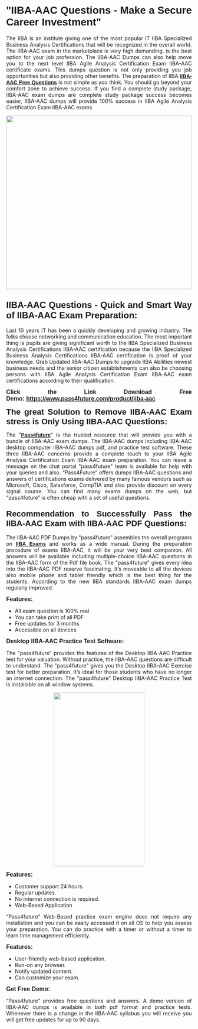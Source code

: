 
<h1 style="text-align: justify;"><span style="font-family:Tahoma,Geneva,sans-serif;"><strong>"IIBA-AAC Questions - Make a Secure Career Investment"</strong></span></h1>

<p style="text-align: justify;">The IIBA is an institute giving one of the most popular IT IIBA Specialized Business Analysis Certifications that will be recognized in the overall world. The IIBA-AAC exam in the marketplace is very high demanding. is the best option for your job profession. The IIBA-AAC Dumps can also help move you to the next level IIBA Agile Analysis Certification Exam IIBA-AAC certificate exams. This dumps question is not only providing you job opportunities but also providing other benefits. The preparation of IIBA <span style="font-family:Tahoma,Geneva,sans-serif;"><strong><a href="https://www.pass4future.com/questions/iiba/iiba-aac">IIBA-AAC Free Questions</a></strong></span> is not simple as you think. You should go beyond your comfort zone to achieve success. If you find a complete study package, IIBA-AAC exam dumps are complete study package success becomes easier, IIBA-AAC dumps will provide 100% success in IIBA Agile Analysis Certification Exam IIBA-AAC exams.</p>

<p style="text-align: justify;"><a href="https://www.pass4future.com/product/iiba-aac"><img alt="" src="https://lh3.googleusercontent.com/pw/AM-JKLVhEO4I138wJzOepD3laGU-R1M7eT-OTYdow6pCESip26lSeaxxzS9BVWUKuzj1e3L_MoxCfVgBEvV8ODwl1LGzlZbt6HJm3NXXplPwnYiBfuYM_eQCcVVRMaAwHdsl3AhHOZS-up7mzwmd4i4EpEGq=w1112-h625-no?authuser=0" style="width: 100%; height: 470px;" /></a></p>

<h2 style="text-align: justify;"><span style="font-size:24px;"><strong><span style="font-family:Tahoma,Geneva,sans-serif;">IIBA-AAC Questions - Quick and Smart Way of IIBA-AAC Exam Preparation:</span></strong></span></h2>

<p style="text-align: justify;">Last 10 years IT has been a quickly developing and growing industry. The folks choose networking and communication education. The most important thing is pupils are giving significant worth to the IIBA Specialized Business Analysis Certifications IIBA-AAC certification because the IIBA Specialized Business Analysis Certifications IIBA-AAC certification is proof of your knowledge. Grab Updated IIBA-AAC Dumps to upgrade IIBA Abilities newest business needs and the senior citizen establishments can also be choosing persons with IIBA Agile Analysis Certification Exam IIBA-AAC exam certifications according to their qualification.</p>

<p style="text-align: justify;"><strong><span style="font-family:Lucida Sans Unicode,Lucida Grande,sans-serif;"><span style="font-size:16px;">Click the Link Download Free Demo: <a href="https://www.pass4future.com/product/iiba-aac">https://www.pass4future.com/product/iiba-aac</a></span></span></strong></p>

<p style="text-align: justify;"><strong><span style="font-size:22px;"><span style="font-family:Tahoma,Geneva,sans-serif;">The great Solution to Remove IIBA-AAC Exam stress is Only Using IIBA-AAC Questions:</span></span></strong></p>

<p style="text-align: justify;">The "<span style="font-family:Lucida Sans Unicode,Lucida Grande,sans-serif;"><a href="https://www.pass4future.com/"><strong>Pass4future</strong></a></span>" is the trusted resource that will provide you with a bundle of IIBA-AAC exam dumps. The IIBA-AAC dumps including IIBA-AAC desktop computer IIBA-AAC dumps pdf, and practice test software. These three IIBA-AAC concerns provide a complete touch to your IIBA Agile Analysis Certification Exam IIBA-AAC exam preparation. You can leave a message on the chat portal "pass4future" team is available for help with your queries and also. “Pass4Future” offers dumps IIBA-AAC questions and answers of certifications exams delivered by many famous vendors such as Microsoft, Cisco, Salesforce, CompTIA and also provide discount on every signal course. You can find many exams dumps on the web, but “pass4future” is often cheap with a set of useful questions.</p>

<h3 style="text-align: justify;"><span style="font-size:22px;"><strong><span style="font-family:Tahoma,Geneva,sans-serif;">Recommendation to Successfully Pass the IIBA-AAC Exam with IIBA-AAC PDF Questions:</span></strong></span></h3>

<p style="text-align: justify;">The IIBA-AAC PDF Dumps by "pass4future" assembles the overall programs on <span style="font-family:Lucida Sans Unicode,Lucida Grande,sans-serif;"><strong><a href="https://www.pass4future.com/iiba">IIBA Exams</a></strong></span> and works as a wide manual. During the preparation procedure of exams IIBA-AAC, it will be your very best companion. All answers will be available including multiple-choice IIBA-AAC questions in the IIBA-AAC form of the Pdf file book. The "pass4future" gives every idea into the IIBA-AAC PDF reserve fascinating. It’s moveable to all the devices also mobile phone and tablet friendly which is the best thing for the students. According to the new IIBA standards IIBA-AAC exam dumps regularly improved.</p>

<p style="text-align: justify;"><span style="font-family:Lucida Sans Unicode,Lucida Grande,sans-serif;"><span style="font-size:16px;"><strong>Features:</strong></span></span></p>

<ul>
	<li style="text-align: justify;">All exam question is 100% real</li>
	<li style="text-align: justify;">You can take print of all PDF</li>
	<li style="text-align: justify;">Free updates for 3 months </li>
	<li style="text-align: justify;">Accessible on all devices</li>
</ul>

<p style="text-align: justify;"><span style="font-family:Tahoma,Geneva,sans-serif;"><span style="font-size:16px;"><strong>Desktop IIBA-AAC Practice Test Software:</strong></span></span></p>

<p style="text-align: justify;">The "pass4future" provides the features of the Desktop IIBA-AAC Practice test for your valuation. Without practice, the IIBA-AAC questions are difficult to understand. The "pass4future" gives you the Desktop IIBA-AAC Exercise test for better preparation. It’s ideal for those students who have no longer an internet connection. The "pass4future" Desktop IIBA-AAC Practice Test is installable on all window systems.</p>

<p style="text-align: center;"><a href="https://www.pass4future.com/product/iiba-aac"><img alt="" src="https://lh3.googleusercontent.com/pw/AM-JKLV3yUm3jiqqIo1xIsj1VJ_UeysYexQY-pRYO0rIFl3vg11QZioN-gzffpw2AfKqFynWuvoXOreWrWS0swpr4xmOSWfwII2jvatteuqrfxiWGFBSHPiZUCoi33jqeymK5dmu-0enyX6tayRCAMHw05jv=s625-no?authuser=0" style="width: 70%; height: 470px;" /></a></p>

<p style="text-align: justify;"><span style="font-size:16px;"><span style="font-family:Lucida Sans Unicode,Lucida Grande,sans-serif;"><strong>Features:</strong></span></span></p>

<ul>
	<li style="text-align: justify;">Customer support 24 hours. </li>
	<li style="text-align: justify;">Regular updates. </li>
	<li style="text-align: justify;">No internet connection is required.</li>
	<li style="text-align: justify;">Web-Based Application</li>
</ul>

<p style="text-align: justify;">“Pass4future” Web-Based practice exam engine does not require any installation and you can be easily accessed it on all OS to help you assess your preparation. You can do practice with a timer or without a timer to learn time management efficiently.</p>

<p style="text-align: justify;"><strong><span style="font-size:16px;"><span style="font-family:Lucida Sans Unicode,Lucida Grande,sans-serif;">Features:</span></span></strong></p>

<ul>
	<li style="text-align: justify;">User-friendly web-based application.</li>
	<li style="text-align: justify;">Run-on any browser. </li>
	<li style="text-align: justify;">Notify updated content.</li>
	<li style="text-align: justify;">Can customize your exam.</li>
</ul>

<p style="text-align: justify;"><span style="font-size:16px;"><span style="font-family:Lucida Sans Unicode,Lucida Grande,sans-serif;"><strong>Get Free Demo:</strong></span></span></p>

<p style="text-align: justify;">“Pass4future” provides free questions and answers. A demo version of IIBA-AAC dumps is available in both pdf format and practice tests. Whenever there is a change in the IIBA-AAC syllabus you will receive you will get free updates for up to 90 days. </p>
